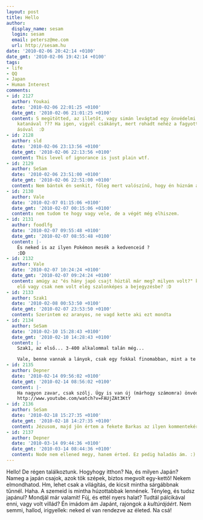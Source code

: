 ```yaml
---
layout: post
title: Hello
author:
  display_name: sesam
  login: sesam
  email: petersz@me.com
  url: http://sesam.hu
date: '2010-02-06 20:42:14 +0100'
date_gmt: '2010-02-06 19:42:14 +0100'
tags:
- life
- QQ
- Japan
- Human Interest
comments:
- id: 2127
  author: Youkai
  date: '2010-02-06 22:01:25 +0100'
  date_gmt: '2010-02-06 21:01:25 +0100'
  content: S megütötted, az illetőt, vagy simán levágtad egy önvédelmi céllal beszerzett
    katanával ??? Ha igen, vigyél csákányt, mert rohadt nehéz a fagyott földet feltörni
    ásóval  :D
- id: 2128
  author: sld
  date: '2010-02-06 23:13:56 +0100'
  date_gmt: '2010-02-06 22:13:56 +0100'
  content: This level of ignorance is just plain wtf.
- id: 2129
  author: SeSam
  date: '2010-02-06 23:51:00 +0100'
  date_gmt: '2010-02-06 22:51:00 +0100'
  content: Nem bántok én senkit, főleg mert valószínű, hogy én húznám a rövidebbet.
- id: 2130
  author: Vale
  date: '2010-02-07 01:15:06 +0100'
  date_gmt: '2010-02-07 00:15:06 +0100'
  content: nem tudom te hogy vagy vele, de a végét még elhiszem.
- id: 2131
  author: foodlfg
  date: '2010-02-07 09:55:48 +0100'
  date_gmt: '2010-02-07 08:55:48 +0100'
  content: |-
    És neked is az ilyen Pokémon mesék a kedvenceid ?
    :DD
- id: 2132
  author: Vale
  date: '2010-02-07 10:24:24 +0100'
  date_gmt: '2010-02-07 09:24:24 +0100'
  content: amúgy az "és hány japó csajt húztál már meg? milyen volt?" kérdés nem fordult
    elő vagy csak nem volt elég szalonképes a bejegyzésbe? :D
- id: 2133
  author: Szak1
  date: '2010-02-08 00:53:50 +0100'
  date_gmt: '2010-02-07 23:53:50 +0100'
  content: Szerintem ez aranyos, ne vagd kette aki ezt mondta
- id: 2134
  author: SeSam
  date: '2010-02-10 15:28:43 +0100'
  date_gmt: '2010-02-10 14:28:43 +0100'
  content: |-
    Szak1, az első... 3-400 alkalommal talán még...

    Vale, benne vannak a lányok, csak egy fokkal finomabban, mint a te megfogalmazásod.
- id: 2135
  author: Depner
  date: '2010-02-14 09:56:02 +0100'
  date_gmt: '2010-02-14 08:56:02 +0100'
  content: |-
    Ha nagyon zavar, csak szólj. Úgy is van új (márhogy számomra) önvédelmim. (1936-os gyártású Luger P08 Parabellum.) A mozgócél még mókás is lehet. :)))))
    http://www.youtube.com/watch?v=FAUjZAt3KtY
- id: 2136
  author: SeSam
  date: '2010-02-18 15:27:35 +0100'
  date_gmt: '2010-02-18 14:27:35 +0100'
  content: Jézusom, majd jön értem a fekete Barkas az ilyen kommentekért. :)
- id: 2137
  author: Depner
  date: '2010-03-14 09:44:36 +0100'
  date_gmt: '2010-03-14 08:44:36 +0100'
  content: Node nem ellened megy, hanem érted. Ez pedig haladás ám. :)
---
```


Hello! De régen találkoztunk. Hogyhogy itthon? Na, és milyen Japán? Nameg a japán csajok, azok tök szépek, biztos megvolt egy-kettő! Nekem elmondhatod. Hm, lehet csak a világítás, de kicsit mintha sárgábbnak tűnnél. Haha. A szemeid is mintha húzottabbak lennének. Tényleg, és tudsz japánul? Mondjál már valamit! Fúj, és ettél nyers halat? Tudtál pálcikával enni, vagy volt villád? Én imádom ám Japánt, rajongok a _kultúrájáért_. Nem semmi, hallod, irigyellek: neked el van rendezve az életed. Na csá!
